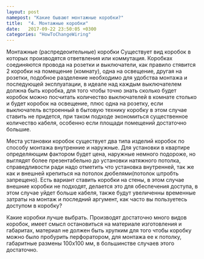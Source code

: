 ```yaml
---
layout: post
namepost: "Какие бывают монтажные коробки?"
title:  "4. Монтажные коробки"
date:   2017-09-22 23:50:05 +0300
categories: "HowToChangeWiring"
---
```

Монтажные (распредеоительные) коробки
Существует вид коробок в которых производятся ответвления или коммутация.
Коробках соединяются провода на розетки и выключатели, как правило стявится 2 коробки на помещение (комнату), одна на освещение, другая на розетки, подобное разделение необходимо для удобства монтажа и последующей эксплуатации, 
в идеале над каждым выключателем должна быть коробка, для того чтобы точно знать сколько будет коробок можно посчитать количество выключателей в комнате столько и будет коробок на освещение, плюс одна на розетку, если выключатель встроенный в бытовую технику коробку в этом случае ставить не придется, при таком подходе экономиться существенное количество кабеля, особенно если площади помещений достаточно большие.

Места установки коробок
существует два типа изделий коробок по способу монтажа внутренние и наружные.
Для установки в квартире определяющим фактором будет цена, наружные немного подороже, но выглядят более презентабельно до установки натяжного потолка, справедливости ради надо отметить что установка внутренней, так же как и внешней крепиться на потолок дюбелями(потолок штробть запрещено).
Есть вариант ставить коробки на стены, в этом случае внешние коробки не подходят, делается это для обеспечения доступа, в этом случае уйдет больше кабеля, также будут увеличенны временные затраты на монтаж и последний аргумент, как часто вы  пользуетесь доступом в коробку?

Какие коробки лучше выбрать.
Производят достаточно много видов коробок, имеет смысл остановиться на материале изготовления и габаритах, материал не должен быть хрупким для того чтобы коробку можно было пробурить перфоратором, для монтажа ее к потолку, габаритные размены 100х100 мм, в большинстве случаев этого достаточно.